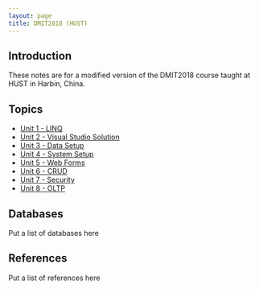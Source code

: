 ```yaml
---
layout: page
title: DMIT2018 (HUST)
---
```


## Introduction
These notes are for a modified version of the DMIT2018 course taught at HUST in Harbin, China.

## Topics
* [Unit 1 - LINQ](unit1/linq.md)
* [Unit 2 - Visual Studio Solution](unit2/vs-solution.md)
* [Unit 3 - Data Setup](unit3/data-setup.md)
* [Unit 4 - System Setup](unit4.system-setup.md)
* [Unit 5 - Web Forms](unit5/web-forms.md)
* [Unit 6 - CRUD](unit6/crud.md)
* [Unit 7 - Security](unit7/security.md)
* [Unit 8 - OLTP](unit8/oltp.md)

## Databases
Put a list of databases here

## References
Put a list of references here
